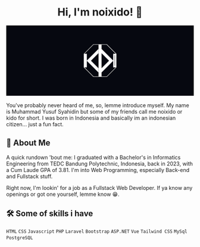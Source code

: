 <h1 align="center">Hi, I'm noixido! 👋</h1>

![ini adalah banner dari profilenya noixido!](https://github.com/noixido/noixido/blob/main/resource/images/banner%20(1).png)

You've probably never heard of me, so, lemme introduce myself. My name is Muhammad Yusuf Syahidin but some of my friends call me noixido or kido for short. I was born in Indonesia and basically im an indonesian citizen... just a fun fact.

## 🚀 About Me

A quick rundown 'bout me: I graduated with a Bachelor's in Informatics Engineering from TEDC Bandung Polytechnic, Indonesia, back in 2023, with a Cum Laude GPA of 3.81. I'm into Web Programming, especially Back-end and Fullstack stuff.

Right now, I'm lookin' for a job as a Fullstack Web Developer. If ya know any openings or got one yourself, lemme know 😁.

## 🛠 Some of skills i have

`HTML` `CSS` `Javascript` `PHP` `Laravel` `Bootstrap` `ASP.NET` `Vue` `Tailwind CSS` `MySql` `PostgreSQL`
